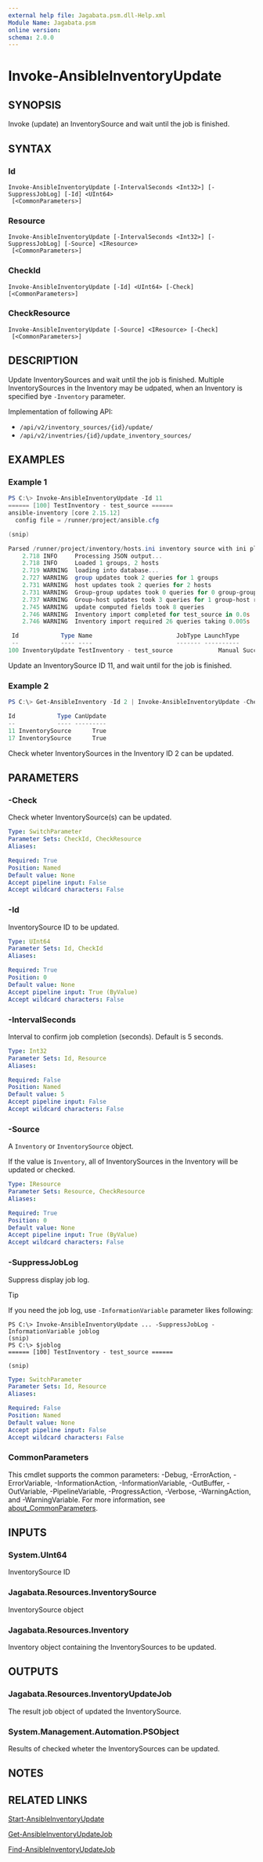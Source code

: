 ```yaml
---
external help file: Jagabata.psm.dll-Help.xml
Module Name: Jagabata.psm
online version:
schema: 2.0.0
---
```


# Invoke-AnsibleInventoryUpdate

## SYNOPSIS
Invoke (update) an InventorySource and wait until the job is finished.

## SYNTAX

### Id
```
Invoke-AnsibleInventoryUpdate [-IntervalSeconds <Int32>] [-SuppressJobLog] [-Id] <UInt64>
 [<CommonParameters>]
```

### Resource
```
Invoke-AnsibleInventoryUpdate [-IntervalSeconds <Int32>] [-SuppressJobLog] [-Source] <IResource>
 [<CommonParameters>]
```

### CheckId
```
Invoke-AnsibleInventoryUpdate [-Id] <UInt64> [-Check] [<CommonParameters>]
```

### CheckResource
```
Invoke-AnsibleInventoryUpdate [-Source] <IResource> [-Check]
 [<CommonParameters>]
```

## DESCRIPTION
Update InventorySources and wait until the job is finished.
Multiple InventorySources in the Inventory may be udpated, when an Inventory is specified bye `-Inventory` parameter.

Implementation of following API:  
- `/api/v2/inventory_sources/{id}/update/`  
- `/api/v2/inventries/{id}/update_inventory_sources/`

## EXAMPLES

### Example 1
```powershell
PS C:\> Invoke-AnsibleInventoryUpdate -Id 11
====== [100] TestInventory - test_source ======
ansible-inventory [core 2.15.12]
  config file = /runner/project/ansible.cfg

(snip)

Parsed /runner/project/inventory/hosts.ini inventory source with ini plugin
    2.718 INFO     Processing JSON output...
    2.718 INFO     Loaded 1 groups, 2 hosts
    2.719 WARNING  loading into database...
    2.727 WARNING  group updates took 2 queries for 1 groups
    2.731 WARNING  host updates took 2 queries for 2 hosts
    2.731 WARNING  Group-group updates took 0 queries for 0 group-group relationships
    2.737 WARNING  Group-host updates took 3 queries for 1 group-host relationships
    2.745 WARNING  update computed fields took 8 queries
    2.746 WARNING  Inventory import completed for test_source in 0.0s
    2.746 WARNING  Inventory import required 26 queries taking 0.005s

 Id            Type Name                        JobType LaunchType     Status Finished            Elapsed LaunchedBy     Template        Note
 --            ---- ----                        ------- ----------     ------ --------            ------- ----------     --------        ----
100 InventoryUpdate TestInventory - test_source             Manual Successful 2024/08/06 14:51:07   2.751 [user][1]admin [11]test_source {[Inventory, [2]TestInventory], [Source, Scm], [SourcePath, inventory/hosts.ini]}
```

Update an InventorySource ID 11, and wait until for the job is finished.

### Example 2
```powershell
PS C:\> Get-AnsibleInventory -Id 2 | Invoke-AnsibleInventoryUpdate -Check

Id            Type CanUpdate
--            ---- ---------
11 InventorySource      True
17 InventorySource      True
```

Check wheter InventorySources in the Inventory ID 2 can be updated.

## PARAMETERS

### -Check
Check wheter InventorySource(s) can be updated.

```yaml
Type: SwitchParameter
Parameter Sets: CheckId, CheckResource
Aliases:

Required: True
Position: Named
Default value: None
Accept pipeline input: False
Accept wildcard characters: False
```

### -Id
InventorySource ID to be updated.

```yaml
Type: UInt64
Parameter Sets: Id, CheckId
Aliases:

Required: True
Position: 0
Default value: None
Accept pipeline input: True (ByValue)
Accept wildcard characters: False
```

### -IntervalSeconds
Interval to confirm job completion (seconds).
Default is 5 seconds.

```yaml
Type: Int32
Parameter Sets: Id, Resource
Aliases:

Required: False
Position: Named
Default value: 5
Accept pipeline input: False
Accept wildcard characters: False
```

### -Source
A `Inventory` or `InventorySource` object.

If the value is `Inventory`, all of InventorySources in the Inventory will be updated or checked.

```yaml
Type: IResource
Parameter Sets: Resource, CheckResource
Aliases:

Required: True
Position: 0
Default value: None
Accept pipeline input: True (ByValue)
Accept wildcard characters: False
```

### -SuppressJobLog
Suppress display job log.

> [!TIP]  
> If you need the job log, use `-InformationVariable` parameter likes following:  
>  
>     PS C:\> Invoke-AnsibleInventoryUpdate ... -SuppressJobLog -InformationVariable joblog  
>     (snip)  
>     PS C:\> $joblog  
>     ====== [100] TestInventory - test_source ======  
>     
>     (snip)

```yaml
Type: SwitchParameter
Parameter Sets: Id, Resource
Aliases:

Required: False
Position: Named
Default value: None
Accept pipeline input: False
Accept wildcard characters: False
```

### CommonParameters
This cmdlet supports the common parameters: -Debug, -ErrorAction, -ErrorVariable, -InformationAction, -InformationVariable, -OutBuffer, -OutVariable, -PipelineVariable, -ProgressAction, -Verbose, -WarningAction, and -WarningVariable. For more information, see [about_CommonParameters](http://go.microsoft.com/fwlink/?LinkID=113216).

## INPUTS

### System.UInt64
InventorySource ID

### Jagabata.Resources.InventorySource
InventorySource object

### Jagabata.Resources.Inventory
Inventory object containing the InventorySources to be updated.

## OUTPUTS

### Jagabata.Resources.InventoryUpdateJob
The result job object of updated the InventorySource.

### System.Management.Automation.PSObject
Results of checked wheter the InventorySources can be updated.

## NOTES

## RELATED LINKS

[Start-AnsibleInventoryUpdate](Start-AnsibleInventoryUpdate.md)

[Get-AnsibleInventoryUpdateJob](Get-AnsibleInventoryUpdateJob.md)

[Find-AnsibleInventoryUpdateJob](Find-AnsibleInventoryUpdateJob.md)
